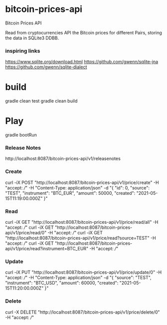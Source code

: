 # bitcoin-prices-api
Bitcoin Prices API

Read from cryptocurrencies API the Bitcoin prices for different Pairs, storing the data in SQLite3 DDBB.

### inspiring links
https://www.sqlite.org/download.html
https://github.com/gwenn/sqlite-jna
https://github.com/gwenn/sqlite-dialect

# build
gradle clean test
gradle clean build

# Play
gradle bootRun

### Release Notes
http://localhost:8087/bitcoin-prices-api/v1/releasenotes

### Create
curl -iX POST "http://localhost:8087/bitcoin-prices-api/v1/price/create" -H "accept: */*" -H "Content-Type: application/json" -d "{
\"id\": 0,
\"source\": \"TEST\",
\"instrument\": \"BTC_EUR\",
\"amount\": 50000,
\"created\": \"2021-05-15T11:19:00.000Z\" }"

### Read
curl -iX GET "http://localhost:8087/bitcoin-prices-api/v1/price/read/all" -H "accept: */*"
curl -iX GET "http://localhost:8087/bitcoin-prices-api/v1/price/read/0" -H "accept: */*"
curl -iX GET "http://localhost:8087/bitcoin-prices-api/v1/price/read?source=TEST" -H "accept: */*"
curl -iX GET "http://localhost:8087/bitcoin-prices-api/v1/price/read?instrument=BTC_EUR" -H "accept: */*"

### Update
curl -iX PUT "http://localhost:8087/bitcoin-prices-api/v1/price/update/0" -H "accept: */*" -H "Content-Type: application/json" -d "{
\"source\": \"TEST\",
\"instrument\": \"BTC_USD\",
\"amount\": 60000,
\"created\": \"2021-05-15T11:20:00.000Z\" }"

### Delete
curl -X DELETE "http://localhost:8087/bitcoin-prices-api/v1/price/delete/0" -H "accept: */*"